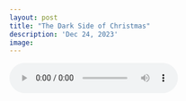 ```yaml
---
layout: post
title: "The Dark Side of Christmas"
description: 'Dec 24, 2023'
image:
---
```


<audio controls preload="metadata">
  <source src="https://docs.google.com/uc?export=open&id=1sbODd85fcXIof9A5qp_8tvurrZ-ROu5q" type="audio/mp3">
Your browser does not support the audio element.
</audio>
